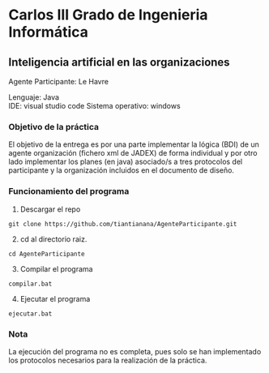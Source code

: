 # Carlos III Grado de Ingenieria Informática
## Inteligencia artificial en las organizaciones
Agente Participante: Le Havre

Lenguaje: Java <br/>
IDE: visual studio code
Sistema operativo: windows

### Objetivo de la práctica
El objetivo de la entrega es por una parte implementar la lógica (BDI) de un agente organización (fichero xml de JADEX) de forma individual y por otro lado implementar los planes (en
java) asociado/s a tres protocolos del participante y la organización incluidos en el documento de diseño.

### Funcionamiento del programa 
1. Descargar el repo <br/>
```
git clone https://github.com/tiantianana/AgenteParticipante.git
```
2. cd al directorio raiz. <br/>
```
cd AgenteParticipante
```
3. Compilar el programa <br/>
```
compilar.bat
```
4. Ejecutar el programa <br/>
```
ejecutar.bat
```

### Nota
La ejecución del programa no es completa, pues solo se han implementado los protocolos necesarios para la realización de la práctica.
